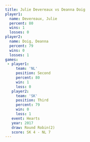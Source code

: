 ```yaml
---
title: Julie Devereaux vs Deanna Doig
player1:                
  name: Devereaux, Julie
  percent: 80           
  wins: 1               
  losses: 0             
player2:                
  name: Doig, Deanna    
  percent: 79           
  wins: 0               
  losses: 1             
games:
 - player1:          
     team: 'NL'      
     position: Second
     percent: 80     
     win: 1          
     loss: 0         
   player2:         
     team: 'SK'     
     position: Third
     percent: 79    
     win: 0         
     loss: 1        
   event: Hearts       
   year: 2017          
   draw: Round Robin(2)
   score: SK 4 - NL 7  
---
```


